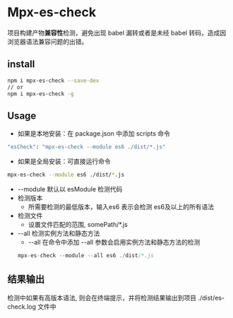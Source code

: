 # Mpx-es-check

项目构建产物**兼容性**检测，避免出现 babel 漏转或者是未经 babel 转码，造成因浏览器语法兼容问题的出错。

## install
```bash
npm i mpx-es-check --save-dev
// or
npm i mpx-es-check -g
```

## Usage

* 如果是本地安装：在 package.json 中添加 scripts 命令
```bash
"esCheck": "mpx-es-check --module es6 ./dist/*.js"
```
* 如果是全局安装：可直接运行命令
```bash
mpx-es-check --module es6 ./dist/*.js
```

* --module 默认以 esModule 检测代码
* 检测版本
   - 所需要检测的最低版本，输入es6 表示会检测 es6及以上的所有语法
* 检测文件
   - 设置文件匹配的范围,   somePath/*.js
* --all 检测实例方法和静态方法
   - --all 在命令中添加 --all 参数会启用实例方法和静态方法的检测
   ```js
   mpx-es-check --module --all es6 ./dist/*.js
   ```

## 结果输出

检测中如果有高版本语法, 则会在终端提示，并将检测结果输出到项目 ./dist/es-check.log 文件中
